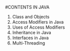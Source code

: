 #CONTENTS IN JAVA
1. Class and Objects
2. Access Modifiers in Java
3. Uses of Access Modifiers
4. Inheritance in Java
5. Interfaces in Java
6. Multi-Threading
